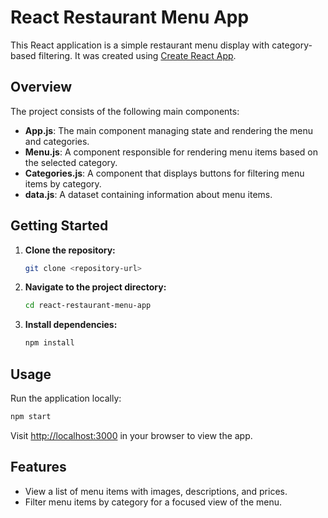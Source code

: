 # React Restaurant Menu App

This React application is a simple restaurant menu display with category-based filtering. It was created using [Create React App](https://github.com/facebook/create-react-app).

## Overview

The project consists of the following main components:

- **App.js**: The main component managing state and rendering the menu and categories.
- **Menu.js**: A component responsible for rendering menu items based on the selected category.
- **Categories.js**: A component that displays buttons for filtering menu items by category.
- **data.js**: A dataset containing information about menu items.

## Getting Started

1. **Clone the repository:**

   ```bash
   git clone <repository-url>
   ```

2. **Navigate to the project directory:**

   ```bash
   cd react-restaurant-menu-app
   ```

3. **Install dependencies:**

   ```bash
   npm install
   ```

## Usage

Run the application locally:

```bash
npm start
```

Visit [http://localhost:3000](http://localhost:3000) in your browser to view the app.

## Features

- View a list of menu items with images, descriptions, and prices.
- Filter menu items by category for a focused view of the menu.
